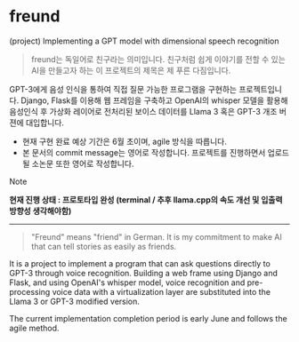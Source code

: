 # freund
(project) Implementing a GPT model with dimensional speech recognition  

> freund는 독일어로 친구라는 의미입니다. 친구처럼 쉽게 이야기를 전할 수 있는 AI을 만들고자 하는 이 프로젝트의 제목은 제 푸른 다짐입니다.  

GPT-3에게 음성 인식을 통하여 직접 질문 가능한 프로그램을 구현하는 프로젝트입니다. Django, Flask를 이용해 웹 프레임을 구축하고 OpenAI의 whisper 모델을 활용해 음성인식 후 가상화 레이어로 전처리된 보이스 데이터를 Llama 3 혹은 GPT-3 개조 버젼에 대입합니다.  

* 현재 구현 완료 예상 기간은 6월 초이며, agile 방식을 따릅니다.
* 본 문서의 commit message는 영어로 작성합니다. 프로젝트를 진행하면서 업로드 될 소논문 또한 영어로 작성합니다.

> [!NOTE]
> <b>현재 진행 상태 : 프로토타입 완성 (terminal / 추후 llama.cpp의 속도 개선 및 입출력 방향성 생각해야함)</b>


<hr>

> "Freund" means "friend" in German. It is my commitment to make AI that can tell stories as easily as friends.

It is a project to implement a program that can ask questions directly to GPT-3 through voice recognition. Building a web frame using Django and Flask, and using OpenAI's whisper model, voice recognition and pre-processing voice data with a virtualization layer are substituted into the Llama 3 or GPT-3 modified version.

The current implementation completion period is early June and follows the agile method.